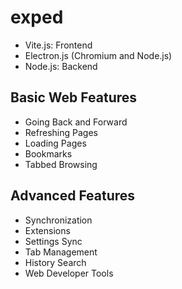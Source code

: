 # exped

- Vite.js: Frontend
- Electron.js (Chromium and Node.js)
- Node.js: Backend

## Basic Web Features
- Going Back and Forward
- Refreshing Pages
- Loading Pages
- Bookmarks
- Tabbed Browsing

## Advanced Features
- Synchronization
- Extensions
- Settings Sync
- Tab Management
- History Search
- Web Developer Tools